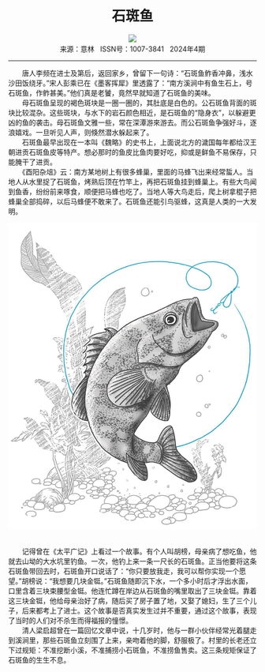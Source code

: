 # <center>石斑鱼</center> 

<div align=center><img src="https://raw.githubusercontent.com/leaguecn/magazines/main/img_authors/%d7%f7%d5%df%a3%ba%bc%be%cf%e6.jpg"></div> 

<center>来源：意林   ISSN号：1007-3841   2024年4期</center> 


* * *


　　唐人李频在进士及第后，返回家乡，曾留下一句诗：“石斑鱼鲊香冲鼻，浅水沙田饭绕牙。”宋人彭乘已在《墨客挥犀》里透露了：“南方溪涧中有鱼生石上，号石斑鱼，作鲊甚美。”他们真是老饕，竟然早就知道了石斑鱼的美味。  
　　母石斑鱼呈现的褐色斑块是一圈一圈的，其肚底是白色的。公石斑鱼背面的斑块比较混杂。这些斑块，与水下的岩石颜色相近，是石斑鱼的“隐身衣”，以躲避更凶的鱼的袭击。母石斑鱼文雅一些，常在深潭游來游去。而公石斑鱼争强好斗，逐浪嬉戏。一旦听见人声，则倏然潜水躲起来了。  
　　石斑鱼最早出现在一本叫《魏略》的史书上，上面说北方的濊国每年都给汉王朝进贡石斑鱼皮等特产。想必那时的鱼皮比鱼肉要好吃，抑或是鲜鱼不易保存，只能腌干了进贡。  
　　《酉阳杂俎》云：南方某地树上有很多蜂巢，里面的马蜂飞出来经常蜇人。当地人从水里捉了石斑鱼，烤熟后顶在竹竿上，再把石斑鱼挂到蜂巢上。有些大鸟闻到鱼香，纷纷前来啄食，顺便把马蜂也吃了。当地人等大鸟走后，爬上树拿棍子把蜂巢全部捣碎，以后马蜂便不敢来了。石斑鱼还能引鸟驱蜂，这真是人类的一大发明。

![](https://raw.githubusercontent.com/leaguecn/magazines/main/img/yili20240451-1-l.jpg)

  
<br>　　记得曾在《太平广记》上看过一个故事。有个人叫胡榜，母亲病了想吃鱼，他就去山坳的大水坑里钓鱼。一次，他钓上来一条一尺长的石斑鱼。正当他要将这条石斑鱼带回去时，石斑鱼开口说话了：“你只要放我走，我可以帮你实现一个愿望。”胡榜说：“我想要几块金铤。”石斑鱼随即沉下水，一个多小时后才浮出水面，口里含着三块束腰型金铤。他连忙蹲在岸边从石斑鱼的嘴里取出了三块金铤。靠着这三块金铤，他给母亲治好了病，随后买了房子置了地，又娶了媳妇，生了三个儿子，后来都考上了进士。这个故事是否真实发生过并不重要，通过这个故事，表现了当时的人们对不杀生而得福报的憧憬。  
　　清人梁启超曾在一篇回忆文章中说，十几岁时，他与一群小伙伴经常光着腿走到溪涧里，那些石斑鱼立刻围了上来，亲吻着他的脚，舒服极了。村里的长老还立下过规矩：不准挖断小溪，不准捕捞小石斑鱼，不准捞鱼售卖。这三条规矩保证了石斑鱼的生生不息。